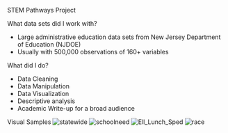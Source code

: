 STEM Pathways Project

What data sets did I work with?
- Large administrative education data sets from New Jersey Department of Education (NJDOE)
- Usually with 500,000 observations of 160+ variables

What did I do?
- Data Cleaning
- Data Manipulation
- Data Visualization
- Descriptive analysis
- Academic Write-up for a broad audience

Visual Samples
![statewide](https://github.com/thegreyrabbit/STEM-Pathways/assets/171608706/4bd60db6-62a0-4667-b7b4-d3906ef1ace2)
![schoolneed](https://github.com/thegreyrabbit/STEM-Pathways/assets/171608706/924d6f9d-1eea-4490-89ef-dc8a18eb132b)
![Ell_Lunch_Sped](https://github.com/thegreyrabbit/STEM-Pathways/assets/171608706/2a69122d-c5a0-429d-9781-0683c185df0c)
![race](https://github.com/thegreyrabbit/STEM-Pathways/assets/171608706/b66696c1-82b4-4999-bb21-f683d9ea2200)

